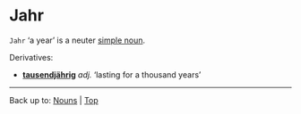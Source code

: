 # Jahr

`Jahr` ‘a year’ is a neuter [simple noun](../../simpleNouns.md).

Derivatives:
- **[tausendjährig](../../../adjectives/t/ta/tausendjaehrig.md)** *adj.* ‘lasting for a thousand years’

----

Back up to: [Nouns](../../index.md) | [Top](../../../index.md)
